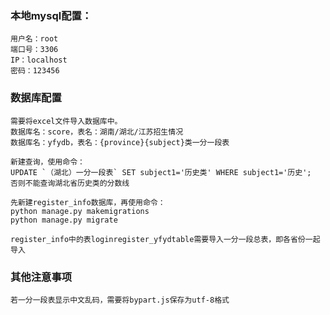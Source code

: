 ### 本地mysql配置：
    用户名：root
    端口号：3306
    IP：localhost
    密码：123456

### 数据库配置
    需要将excel文件导入数据库中。
    数据库名：score，表名：湖南/湖北/江苏招生情况
    数据库名：yfydb，表名：{province}{subject}类一分一段表

    新建查询，使用命令：
    UPDATE `（湖北）一分一段表` SET subject1='历史类' WHERE subject1='历史';
    否则不能查询湖北省历史类的分数线

    先新建register_info数据库，再使用命令：
    python manage.py makemigrations
    python manage.py migrate

    register_info中的表loginregister_yfydtable需要导入一分一段总表，即各省份一起导入

### 其他注意事项
    若一分一段表显示中文乱码，需要将bypart.js保存为utf-8格式